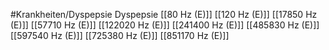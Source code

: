 #Krankheiten/Dyspepsie
Dyspepsie
[[80 Hz (E)]]
[[120 Hz (E)]]
[[17850 Hz (E)]]
[[57710 Hz (E)]]
[[122020 Hz (E)]]
[[241400 Hz (E)]]
[[485830 Hz (E)]]
[[597540 Hz (E)]]
[[725380 Hz (E)]]
[[851170 Hz (E)]]